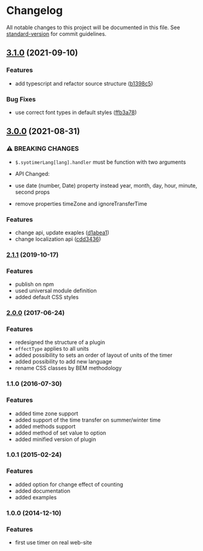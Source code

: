# Changelog

All notable changes to this project will be documented in this file. See [standard-version](https://github.com/conventional-changelog/standard-version) for commit guidelines.

## [3.1.0](https://github.com/mrfratello/SyoTimer/compare/v3.0.0...v3.1.0) (2021-09-10)


### Features

* add typescript and refactor source structure ([b1398c5](https://github.com/mrfratello/SyoTimer/commit/b1398c59978a2c91ae13f6aff29feade7b5d527f))


### Bug Fixes

* use correct font types in default styles ([ffb3a78](https://github.com/mrfratello/SyoTimer/commit/ffb3a78f435bb3c764d39dbf80fe954200353958))

## [3.0.0](https://github.com/mrfratello/SyoTimer/compare/v2.1.3...v3.0.0) (2021-08-31)


### ⚠ BREAKING CHANGES

* `$.syotimerLang[lang].handler` must be function with two arguments
* API Changed:

* use date (number, Date) property instead year, month, day, hour, minute, second props
* remove properties timeZone and ignoreTransferTime

### Features

* change api, update exaples ([d1abea1](https://github.com/mrfratello/SyoTimer/commit/d1abea14432e6fb4e86cbf8cc2499dc0eeb17e67))
* change localization api ([cdd3436](https://github.com/mrfratello/SyoTimer/commit/cdd34366b18564f1880f53f3479f51cbd764e1ce))

### [2.1.1](https://github.com/mrfratello/SyoTimer/compare/v2.0.0...v2.1.1) (2019-10-17)

### Features

* publish on npm
* used universal module definition
* added default CSS styles

### [2.0.0](https://github.com/mrfratello/SyoTimer/compare/v1.1.0...v2.0.0) (2017-06-24)

### Features

* redesigned the structure of a plugin
* `effectType` applies to all units
* added possibility to sets an order of layout of units of the timer
* added possibility to add new language
* rename CSS classes by BEM methodology

### 1.1.0 (2016-07-30)

### Features

* added time zone support
* added support of the time transfer on summer/winter time
* added methods support
* added method of set value to option
* added minified version of plugin

### 1.0.1 (2015-02-24)

### Features

* added option for change effect of counting
* added documentation
* added examples

### 1.0.0 (2014-12-10)

### Features

* first use timer on real web-site
